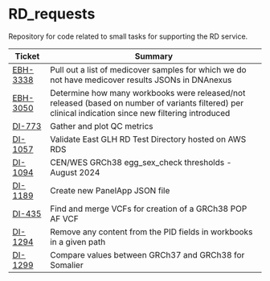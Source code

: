 # RD_requests
Repository for code related to small tasks for supporting the RD service.

|  Ticket   |   Summary   |
|   ---     |     ---     |
| [EBH-3338] | Pull out a list of medicover samples for which we do not have medicover results JSONs in DNAnexus |
| [EBH-3050] | Determine how many workbooks were released/not released (based on number of variants filtered) per clinical indication since new filtering introduced |
| [DI-773] | Gather and plot QC metrics |
| [DI-1057] | Validate East GLH RD Test Directory hosted on AWS RDS |
| [DI-1094] | CEN/WES GRCh38 egg_sex_check thresholds - August 2024 |
| [DI-1189] | Create new PanelApp JSON file |
| [DI-435] | Find and merge VCFs for creation of a GRCh38 POP AF VCF |
| [DI-1294] | Remove any content from the PID fields in workbooks in a given path |
| [DI-1299] | Compare values between GRCh37 and GRCh38 for Somalier |


[EBH-3338]: https://cuhbioinformatics.atlassian.net/browse/EBH-3338
[EBH-3050]: https://cuhbioinformatics.atlassian.net/browse/EBH-3050
[DI-773]: https://cuhbioinformatics.atlassian.net/browse/DI-773
[DI-1057]: https://cuhbioinformatics.atlassian.net/browse/DI-1057
[DI-1094]: https://cuhbioinformatics.atlassian.net/browse/DI-1094
[DI-1189]: https://cuhbioinformatics.atlassian.net/browse/DI-1189
[DI-435]: https://cuhbioinformatics.atlassian.net/browse/DI-435
[DI-1294]: https://cuhbioinformatics.atlassian.net/browse/DI-1294
[DI-1299]: https://cuhbioinformatics.atlassian.net/browse/DI-1299
